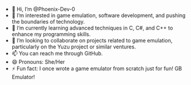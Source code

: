 - 👋 Hi, I’m @Phoenix-Dev-0
- 👀 I’m interested in game emulation, software development, and pushing the boundaries of technology.
- 🌱 I’m currently learning advanced techniques in C, C#, and C++ to enhance my programming skills.
- 💞️ I’m looking to collaborate on projects related to game emulation, particularly on the Yuzu project or similar ventures.
- 📫 You can reach me through GitHub.
- 😄 Pronouns: She/Her
- ⚡ Fun fact: I once wrote a game emulator from scratch just for fun! GB Emulator!
